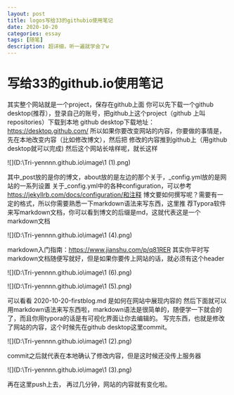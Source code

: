 ```yaml
---
layout: post
title: logos写给33的githubio使用笔记
date: 2020-10-20
categories: essay
tags: [随笔]
description: 超详细，听一遍就学会了w
---
```




# 写给33的github.io使用笔记  

其实整个网站就是一个project，保存在github上面
你可以先下载一个github desktop(推荐），登录自己的账号，把github上这个project（github
上叫repositories）下载到本地
github desktop下载地址：https://desktop.github.com/
所以如果你要改变网站的内容，你要做的事情是，先在本地改变内容（比如修改博文），然后把
修改的内容推到github上（用github desktop就可以完成)
然后这个网站长啥样呢，就长这样

![](D:\Tri-yennnn.github.io\image\1 (1).png)

其中_post放的是你的博文，about放的是左边的那个关于，_config.yml放的是网站的一系列设置
关于_config.yml中的各种configuration，可以参考
https://jekyllrb.com/docs/configuration/和注释
博文要如何撰写呢？需要有一定的格式，所以你需要熟悉一下markdown语法来写东西，这里推
荐Typora软件来写markdown文档，你可以看到博文的后缀是md，这就代表这是一个
markdown文档

![](D:\Tri-yennnn.github.io\image\1 (4).png)

markdown入门指南：https://www.jianshu.com/p/q81RER
其实你平时写markdown文档随便写就好，但是如果你要传上网站的话，就必须有这个header

![](D:\Tri-yennnn.github.io\image\1 (6).png)

![](D:\Tri-yennnn.github.io\image\1 (5).png)



可以看看 2020-10-20-firstblog.md 是如何在网站中展现内容的
然后下面就可以用markdown语法来写东西啦，markdown语法是很简单的，随便学一下就会的
了，而且你用typora的话是有可视化界面让你去编辑的。
写完东西，也就是修改了网站的内容，这个时候先在github desktop这里commit。

![](D:\Tri-yennnn.github.io\image\1 (2).png)

commit之后就代表在本地确认了修改内容，但是这时候还没传上服务器

![](D:\Tri-yennnn.github.io\image\1 (3).png)

再在这里push上去， 再过几分钟，网站的内容就有变化啦。  

